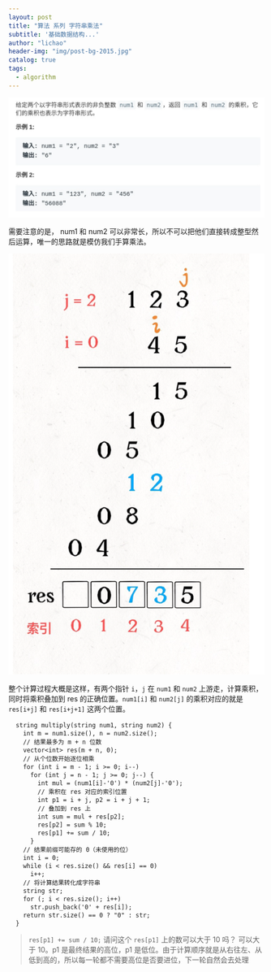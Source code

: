 ```yaml
---
layout: post
title: "算法 系列 字符串乘法"
subtitle: '基础数据结构...'
author: "lichao"
header-img: "img/post-bg-2015.jpg"
catalog: true
tags:
  - algorithm
---
```


![algorithm](/img/algorithm/31.png)

需要注意的是， num1 和 num2 可以⾮常⻓，所以不可以把他们直接转成整型然后运算，唯⼀的思路就是模仿我们⼿算乘法。

![algorithm](/img/algorithm/32.png)

整个计算过程⼤概是这样，有两个指针 ```i```，```j``` 在 ```num1``` 和 ```num2``` 上游⾛，计算乘积，同时将乘积叠加到 res 的正确位置。```num1[i]``` 和 ```num2[j]``` 的乘积对应的就是 ```res[i+j]``` 和 ```res[i+j+1]``` 这两个位置。

```
  string multiply(string num1, string num2) {
    int m = num1.size(), n = num2.size();
    // 结果最多为 m + n 位数
    vector<int> res(m + n, 0);
    // 从个位数开始逐位相乘
    for (int i = m - 1; i >= 0; i--)
      for (int j = n - 1; j >= 0; j--) {
        int mul = (num1[i]-'0') * (num2[j]-'0');
        // 乘积在 res 对应的索引位置
        int p1 = i + j, p2 = i + j + 1;
        // 叠加到 res 上
        int sum = mul + res[p2];
        res[p2] = sum % 10;
        res[p1] += sum / 10;
      }
    // 结果前缀可能存的 0（未使⽤的位）
    int i = 0;
    while (i < res.size() && res[i] == 0)
      i++;
    // 将计算结果转化成字符串
    string str;
    for (; i < res.size(); i++)
      str.push_back('0' + res[i]);
    return str.size() == 0 ? "0" : str;
  }
```


> ```res[p1] += sum / 10;``` 请问这个 ```res[p1]``` 上的数可以大于 10 吗？
可以大于 10。p1 是最终结果的高位，p1 是低位。由于计算顺序就是从右往左、从低到高的，所以每一轮都不需要高位是否要进位，下一轮自然会去处理